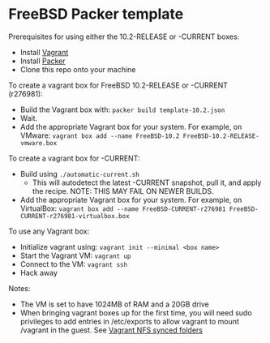 # FreeBSD Packer template

Prerequisites for using either the 10.2-RELEASE or -CURRENT boxes:

 * Install [Vagrant](https://www.vagrantup.com)
 * Install [Packer](https://www.packer.io/)
 * Clone this repo onto your machine

To create a vagrant box for FreeBSD 10.2-RELEASE or -CURRENT (r276981):

 * Build the Vagrant box with: `packer build template-10.2.json`
 * Wait.
 * Add the appropriate Vagrant box for your system.  For example, on VMware:
   `vagrant box add --name FreeBSD-10.2 FreeBSD-10.2-RELEASE-vmware.box`

To create a vagrant box for -CURRENT:

 * Build using `./automatic-current.sh`
   * This will autodetect the latest -CURRENT snapshot, pull it, and apply
     the recipe.  NOTE: THIS MAY FAIL ON NEWER BUILDS.
 * Add the appropriate Vagrant box for your system.  For example, on VirtualBox:
   `vagrant box add --name FreeBSD-CURRENT-r276981 FreeBSD-CURRENT-r276981-virtualbox.box`

To use any Vagrant box:

 * Initialize vagrant using: `vagrant init --minimal <box name>`
 * Start the Vagrant VM: `vagrant up`
 * Connect to the VM: `vagrant ssh`
 * Hack away

Notes:

 * The VM is set to have 1024MB of RAM and a 20GB drive
 * When bringing vagrant boxes up for the first time, you will
   need sudo privileges to add entries in /etc/exports to allow
   vagrant to mount /vagrant in the guest.  See 
   [Vagrant NFS synced folders](https://docs.vagrantup.com/v2/synced-folders/nfs.html)
